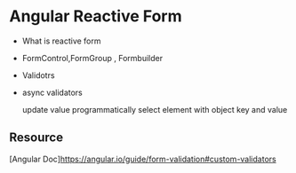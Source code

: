 # Angular Reactive Form

- What is reactive form
- FormControl,FormGroup , Formbuilder
- Validotrs
- async validators 

    update value programmatically
    select element with object key and value


## Resource
[Angular Doc]https://angular.io/guide/form-validation#custom-validators    